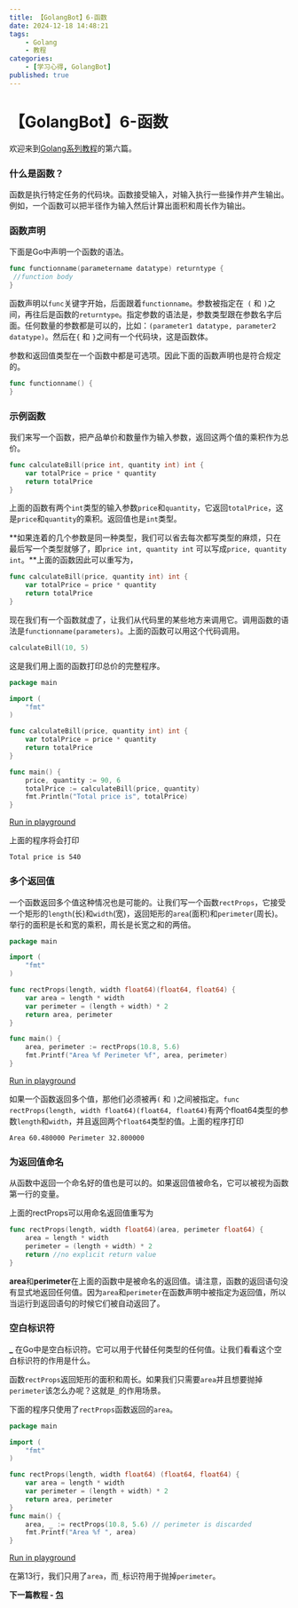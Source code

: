 ```yaml
---
title: 【GolangBot】6-函数
date: 2024-12-18 14:48:21
tags: 
    - Golang
    - 教程
categories:
    - [学习心得, GolangBot]
published: true
---
```


# 【GolangBot】6-函数




欢迎来到[Golang系列教程](../GolangBot/)的第六篇。

### 什么是函数？

函数是执行特定任务的代码块。函数接受输入，对输入执行一些操作并产生输出。例如，一个函数可以把半径作为输入然后计算出面积和周长作为输出。

### 函数声明

下面是Go中声明一个函数的语法。

```go
func functionname(parametername datatype) returntype {
 //function body
}
```

函数声明以`func`关键字开始，后面跟着`functionname`。参数被指定在` (` 和 ` ) `之间，再往后是函数的`returntype`。指定参数的语法是，参数类型跟在参数名字后面。任何数量的参数都是可以的，比如：`(parameter1 datatype, parameter2 datatype)`。然后在`{` 和 `}`之间有一个代码块，这是函数体。

参数和返回值类型在一个函数中都是可选项。因此下面的函数声明也是符合规定的。

```go
func functionname() {
}
```

### 示例函数

我们来写一个函数，把产品单价和数量作为输入参数，返回这两个值的乘积作为总价。

```go
func calculateBill(price int, quantity int) int {
	var totalPrice = price * quantity
	return totalPrice
}
```

上面的函数有两个`int`类型的输入参数`price`和`quantity`，它返回`totalPrice`，这是`price`和`quantity`的乘积。返回值也是`int`类型。

**如果连着的几个参数是同一种类型，我们可以省去每次都写类型的麻烦，只在最后写一个类型就够了，即`price int, quantity int` 可以写成`price, quantity int`。**上面的函数因此可以重写为，

```go
func calculateBill(price, quantity int) int {
	var totalPrice = price * quantity
	return totalPrice
}
```

现在我们有一个函数就虚了，让我们从代码里的某些地方来调用它。调用函数的语法是`functionname(parameters)`。上面的函数可以用这个代码调用。

```go
calculateBill(10, 5)
```

这是我们用上面的函数打印总价的完整程序。

```go
package main

import (
	"fmt"
)

func calculateBill(price, quantity int) int {
	var totalPrice = price * quantity
	return totalPrice
}

func main() {
	price, quantity := 90, 6
	totalPrice := calculateBill(price, quantity)
	fmt.Println("Total price is", totalPrice)
}
```

[Run in playground](https://go.dev/play/p/07SsuF0MpDP)

上面的程序将会打印

```fallback
Total price is 540
```

### 多个返回值

一个函数返回多个值这种情况也是可能的。让我们写一个函数`rectProps`，它接受一个矩形的`length`(长)和`width`(宽)，返回矩形的`area`(面积)和`perimeter`(周长)。举行的面积是长和宽的乘积，周长是长宽之和的两倍。

```go
package main

import (
	"fmt"
)

func rectProps(length, width float64)(float64, float64) {
	var area = length * width
	var perimeter = (length + width) * 2
	return area, perimeter
}

func main() {
 	area, perimeter := rectProps(10.8, 5.6)
	fmt.Printf("Area %f Perimeter %f", area, perimeter)	
}
```

[Run in playground](https://go.dev/play/p/wlUbh-WyOKt)

如果一个函数返回多个值，那他们必须被再`(` 和 `)`之间被指定。`func rectProps(length, width float64)(float64, float64)`有两个float64类型的参数`length`和`width`，并且返回两个`float64`类型的值。上面的程序打印

```fallback
Area 60.480000 Perimeter 32.800000
```

### 为返回值命名

从函数中返回一个命名好的值也是可以的。如果返回值被命名，它可以被视为函数第一行的变量。

上面的rectProps可以用命名返回值重写为

```go
func rectProps(length, width float64)(area, perimeter float64) {  
    area = length * width
    perimeter = (length + width) * 2
    return //no explicit return value
}
```

**area**和**perimeter**在上面的函数中是被命名的返回值。请注意，函数的返回语句没有显式地返回任何值。因为`area`和`perimeter`在函数声明中被指定为返回值，所以当运行到返回语句的时候它们被自动返回了。

### 空白标识符

**_** 在Go中是空白标识符。它可以用于代替任何类型的任何值。让我们看看这个空白标识符的作用是什么。

函数`rectProps`返回矩形的面积和周长。如果我们只需要`area`并且想要抛掉`perimeter`该怎么办呢？这就是`_`的作用场景。

下面的程序只使用了`rectProps`函数返回的`area`。

```go
package main

import (
	"fmt"
)

func rectProps(length, width float64) (float64, float64) {
	var area = length * width
	var perimeter = (length + width) * 2
	return area, perimeter
}
func main() {
	area, _ := rectProps(10.8, 5.6) // perimeter is discarded
	fmt.Printf("Area %f ", area)
}
```

[Run in playground](https://go.dev/play/p/Tw6KYjo5zoI)

在第13行，我们只用了`area`，而`_`标识符用于抛掉`perimeter`。



**下一篇教程 - [包](../_GolangBot】7-包/)**
